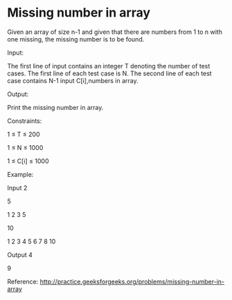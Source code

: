 # Missing number in array 

Given an array of size n-1 and given that there are numbers from 1 to n with one missing, the missing number is to be found.

Input:

The first line of input contains an integer T denoting the number of test cases.
The first line of each test case is N.
The second line of each test case contains N-1 input C[i],numbers in array.

Output:

Print the missing number in array.

Constraints:

1 ≤ T ≤ 200

1 ≤ N ≤ 1000

1 ≤ C[i] ≤ 1000

Example:

Input
2

5

1 2 3 5

10

1 2 3 4 5 6 7 8 10

Output
4

9

Reference: http://practice.geeksforgeeks.org/problems/missing-number-in-array
